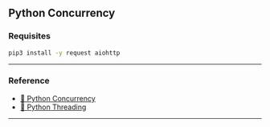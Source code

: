 ## Python Concurrency

### Requisites
```bash
pip3 install -y request aiohttp
```

---

### Reference
* [🔗 Python Concurrency](https://realpython.com/python-concurrency/)
* [🔗 Python Threading](https://realpython.com/intro-to-python-threading/)

---